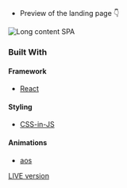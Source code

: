  
<br />

* Preview of the landing page 👇

![Long content SPA](https://res.cloudinary.com/di32yybrd/image/upload/v1634248111/portfolio/Andreea_Egli_-_P_4_b8tnkk.png)

### Built With

#### Framework
* [React](https://reactjs.org/)

#### Styling
* [CSS-in-JS](https://styled-components.com/)

#### Animations
* [aos](https://michalsnik.github.io/aos/)


[LIVE version](https://andreaegli.tech/)
